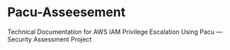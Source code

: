 # Pacu-Asseesement
Technical Documentation for AWS IAM Privilege Escalation Using Pacu — Security Assessment Project
